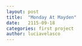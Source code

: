 ```yaml
---
layout: post
title:  "Monday At Mayden"
date:   2115-09-18
categories: first project
author: luciavelasco
---
```


